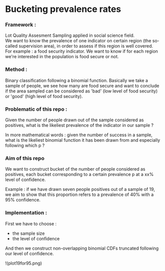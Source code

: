 # Bucketing prevalence rates 

### Framework : 
Lot Quality Assesment Sampling applied in social science field.    
We want to know the prevalence of one indicator on certain region (the so-called supervision area), in order to assess if this region is well covered.    
For example : a food security indicator. We want to know if for each region we're interested in the population is food secure or not. 

### Method :
Binary classification following a binomial function. 
Basically we take a sample of people, we see how many are food secure and want to conclude if the area sampled can be considered as 'bad' (low level of food security) or 'good' (high level of food security).

### Problematic of this repo :

Given the number of people drawn out of the sample considered as positives, what is the likeliest prevalence of the indicator in our sample ?

In more mathematical words : given the number of success in a sample, what is the likeliest binomial function it has been drawn from and especially following which p ?

### Aim of this repo

We want to construct bucket of the number of people considered as positives, each bucket corresponding to a certain prevalence p at a xx% level of confidence.

Example : if we have drawn seven people positives out of a sample of 19, we aim to show that this proportion refers to a prevalence of 40% with a 95% confidence.

### Implementation : 

First we have to choose :
- the sample size
- the level of confidence

And then we construct non-overlapping binomial CDFs truncated following our level of confidence.

!(plot19for95.png)